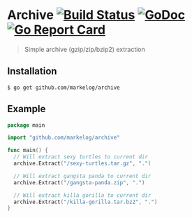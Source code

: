 # Archive [![Build Status](https://travis-ci.org/markelog/archive.svg)](https://travis-ci.org/markelog/archive) [![GoDoc](https://godoc.org/github.com/markelog/archive?status.svg)](https://godoc.org/github.com/markelog/archive) [![Go Report Card](https://goreportcard.com/badge/github.com/markelog/archive)](https://goreportcard.com/report/github.com/markelog/archive)

> Simple archive (gzip/zip/bzip2) extraction

## Installation

```
$ go get github.com/markelog/archive
```

## Example

```go
package main

import "github.com/markelog/archive"

func main() {
  // Will extract sexy turtles to current dir
  archive.Extract("/sexy-turtles.tar.gz", ".")

  // Will extract gangsta panda to current dir
  archive.Extract("/gangsta-panda.zip", ".")

  // Will extract killa gorilla to current dir
  archive.Extract("/killa-gorilla.tar.bz2", ".")
}
```
